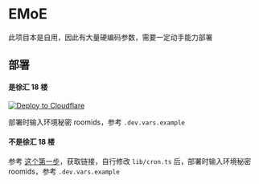# EMoE

此项目本是自用，因此有大量硬编码参数，需要一定动手能力部署

## 部署

#### 是徐汇 18 楼

[![Deploy to Cloudflare](https://deploy.workers.cloudflare.com/button)](https://deploy.workers.cloudflare.com/?url=https://github.com/chai-mi/elec)

部署时输入环境秘密 roomids，参考 `.dev.vars.example`

#### 不是徐汇 18 楼

参考 [这个第一步](https://github.com/lxl66566/ecust-electricity-statistics)，获取链接，自行修改 `lib/cron.ts` 后，部署时输入环境秘密 roomids，参考 `.dev.vars.example`
